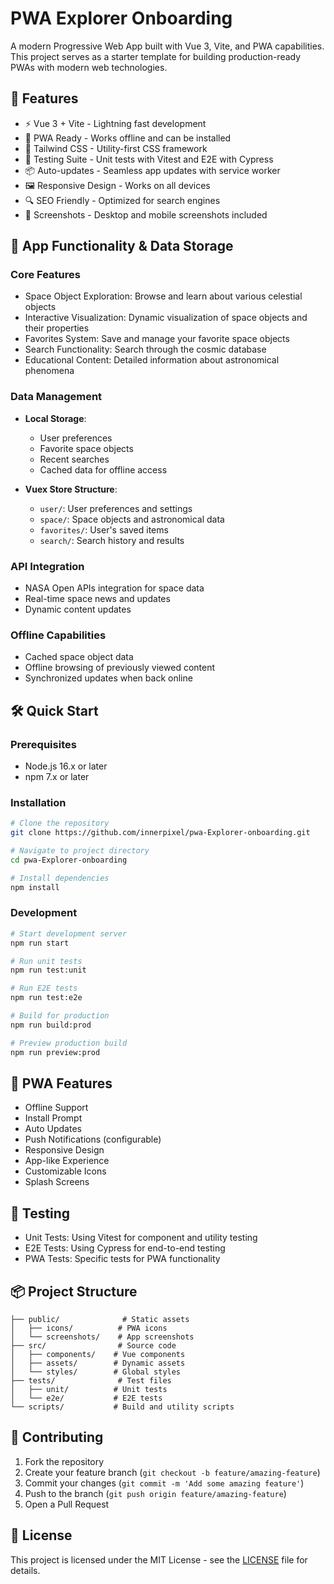 # PWA Explorer Onboarding

A modern Progressive Web App built with Vue 3, Vite, and PWA capabilities. This project serves as a starter template for building production-ready PWAs with modern web technologies.

## 🚀 Features

- ⚡️ Vue 3 + Vite - Lightning fast development
- 📱 PWA Ready - Works offline and can be installed
- 🎨 Tailwind CSS - Utility-first CSS framework
- 🧪 Testing Suite - Unit tests with Vitest and E2E with Cypress
- 📦 Auto-updates - Seamless app updates with service worker
- 🖼️ Responsive Design - Works on all devices
- 🔍 SEO Friendly - Optimized for search engines
- 📸 Screenshots - Desktop and mobile screenshots included

## 🎯 App Functionality & Data Storage

### Core Features
- Space Object Exploration: Browse and learn about various celestial objects
- Interactive Visualization: Dynamic visualization of space objects and their properties
- Favorites System: Save and manage your favorite space objects
- Search Functionality: Search through the cosmic database
- Educational Content: Detailed information about astronomical phenomena

### Data Management
- **Local Storage**: 
  - User preferences
  - Favorite space objects
  - Recent searches
  - Cached data for offline access
  
- **Vuex Store Structure**:
  - `user/`: User preferences and settings
  - `space/`: Space objects and astronomical data
  - `favorites/`: User's saved items
  - `search/`: Search history and results

### API Integration
- NASA Open APIs integration for space data
- Real-time space news and updates
- Dynamic content updates

### Offline Capabilities
- Cached space object data
- Offline browsing of previously viewed content
- Synchronized updates when back online

## 🛠️ Quick Start

### Prerequisites

- Node.js 16.x or later
- npm 7.x or later

### Installation

```bash
# Clone the repository
git clone https://github.com/innerpixel/pwa-Explorer-onboarding.git

# Navigate to project directory
cd pwa-Explorer-onboarding

# Install dependencies
npm install
```

### Development

```bash
# Start development server
npm run start

# Run unit tests
npm run test:unit

# Run E2E tests
npm run test:e2e

# Build for production
npm run build:prod

# Preview production build
npm run preview:prod
```

## 📱 PWA Features

- Offline Support
- Install Prompt
- Auto Updates
- Push Notifications (configurable)
- Responsive Design
- App-like Experience
- Customizable Icons
- Splash Screens

## 🧪 Testing

- Unit Tests: Using Vitest for component and utility testing
- E2E Tests: Using Cypress for end-to-end testing
- PWA Tests: Specific tests for PWA functionality

## 📦 Project Structure

```
├── public/              # Static assets
│   ├── icons/          # PWA icons
│   └── screenshots/    # App screenshots
├── src/                # Source code
│   ├── components/    # Vue components
│   ├── assets/        # Dynamic assets
│   └── styles/        # Global styles
├── tests/              # Test files
│   ├── unit/          # Unit tests
│   └── e2e/           # E2E tests
└── scripts/           # Build and utility scripts
```

## 🤝 Contributing

1. Fork the repository
2. Create your feature branch (`git checkout -b feature/amazing-feature`)
3. Commit your changes (`git commit -m 'Add some amazing feature'`)
4. Push to the branch (`git push origin feature/amazing-feature`)
5. Open a Pull Request

## 📄 License

This project is licensed under the MIT License - see the [LICENSE](LICENSE) file for details.
